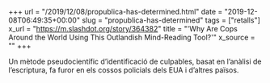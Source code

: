 +++
url = "/2019/12/08/propublica-has-determined.html"
date = "2019-12-08T06:49:35+00:00"
slug = "propublica-has-determined"
tags = ["retalls"]
x_url = "https://m.slashdot.org/story/364382"
title = "'Why Are Cops Around the World Using This Outlandish Mind-Reading Tool?'"
x_source = ""
+++

Un mètode pseudocientífic d’identificació de culpables, basat en l’anàlisi de l’escriptura, fa furor en els cossos policials dels EUA i d’altres països.